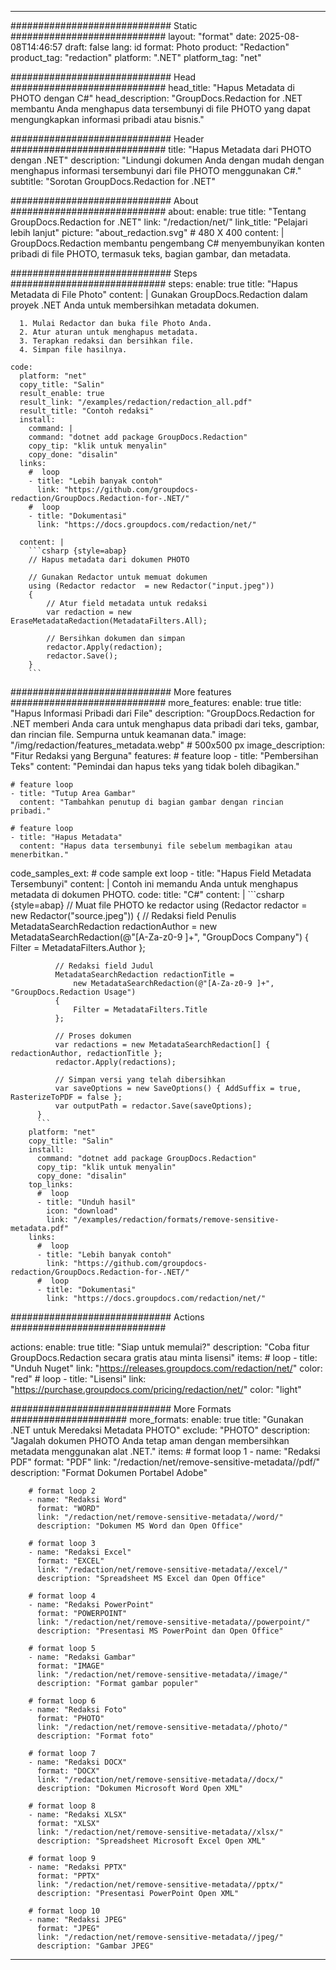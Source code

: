 
---
############################# Static ############################
layout: "format"
date:  2025-08-08T14:46:57
draft: false
lang: id
format: Photo
product: "Redaction"
product_tag: "redaction"
platform: ".NET"
platform_tag: "net"

############################# Head ############################
head_title: "Hapus Metadata di PHOTO dengan C#"
head_description: "GroupDocs.Redaction for .NET membantu Anda menghapus data tersembunyi di file PHOTO yang dapat mengungkapkan informasi pribadi atau bisnis."

############################# Header ############################
title: "Hapus Metadata dari PHOTO dengan .NET" 
description: "Lindungi dokumen Anda dengan mudah dengan menghapus informasi tersembunyi dari file PHOTO menggunakan C#."
subtitle: "Sorotan GroupDocs.Redaction for .NET" 

############################# About ############################
about:
    enable: true
    title: "Tentang GroupDocs.Redaction for .NET"
    link: "/redaction/net/"
    link_title: "Pelajari lebih lanjut"
    picture: "about_redaction.svg" # 480 X 400
    content: |
       GroupDocs.Redaction membantu pengembang C# menyembunyikan konten pribadi di file PHOTO, termasuk teks, bagian gambar, dan metadata.

############################# Steps ############################
steps:
    enable: true
    title: "Hapus Metadata di File Photo"
    content: |
      Gunakan GroupDocs.Redaction dalam proyek .NET Anda untuk membersihkan metadata dokumen.
      
      1. Mulai Redactor dan buka file Photo Anda.
      2. Atur aturan untuk menghapus metadata.
      3. Terapkan redaksi dan bersihkan file.
      4. Simpan file hasilnya.
   
    code:
      platform: "net"
      copy_title: "Salin"
      result_enable: true
      result_link: "/examples/redaction/redaction_all.pdf"
      result_title: "Contoh redaksi"
      install:
        command: |
        command: "dotnet add package GroupDocs.Redaction"
        copy_tip: "klik untuk menyalin"
        copy_done: "disalin"
      links:
        #  loop
        - title: "Lebih banyak contoh"
          link: "https://github.com/groupdocs-redaction/GroupDocs.Redaction-for-.NET/"
        #  loop
        - title: "Dokumentasi"
          link: "https://docs.groupdocs.com/redaction/net/"
          
      content: |
        ```csharp {style=abap}
        // Hapus metadata dari dokumen PHOTO

        // Gunakan Redactor untuk memuat dokumen
        using (Redactor redactor  = new Redactor("input.jpeg"))
        {
            // Atur field metadata untuk redaksi
            var redaction = new EraseMetadataRedaction(MetadataFilters.All);
            
            // Bersihkan dokumen dan simpan
            redactor.Apply(redaction);
            redactor.Save();
        }
        ```            


############################# More features ############################
more_features:
  enable: true
  title: "Hapus Informasi Pribadi dari File"
  description: "GroupDocs.Redaction for .NET memberi Anda cara untuk menghapus data pribadi dari teks, gambar, dan rincian file. Sempurna untuk keamanan data."
  image: "/img/redaction/features_metadata.webp" # 500x500 px
  image_description: "Fitur Redaksi yang Berguna"
  features:
    # feature loop
    - title: "Pembersihan Teks"
      content: "Pemindai dan hapus teks yang tidak boleh dibagikan."

    # feature loop
    - title: "Tutup Area Gambar"
      content: "Tambahkan penutup di bagian gambar dengan rincian pribadi."

    # feature loop
    - title: "Hapus Metadata"
      content: "Hapus data tersembunyi file sebelum membagikan atau menerbitkan."
      
  code_samples_ext:
    # code sample ext loop
    - title: "Hapus Field Metadata Tersembunyi"
      content: |
        Contoh ini memandu Anda untuk menghapus metadata di dokumen PHOTO.
      code:
        title: "C#"
        content: |
          ```csharp {style=abap}
          //  Muat file PHOTO ke redactor
          using (Redactor redactor  = new Redactor("source.jpeg"))
          {
              // Redaksi field Penulis
              MetadataSearchRedaction redactionAuthor = 
                  new MetadataSearchRedaction(@"[A-Za-z0-9 ]+", "GroupDocs Company")
              {
                  Filter = MetadataFilters.Author
              };

              // Redaksi field Judul
              MetadataSearchRedaction redactionTitle = 
                  new MetadataSearchRedaction(@"[A-Za-z0-9 ]+", "GroupDocs.Redaction Usage")
              {
                  Filter = MetadataFilters.Title
              };

              // Proses dokumen
              var redactions = new MetadataSearchRedaction[] { redactionAuthor, redactionTitle };
              redactor.Apply(redactions);

              // Simpan versi yang telah dibersihkan
              var saveOptions = new SaveOptions() { AddSuffix = true, RasterizeToPDF = false };
              var outputPath = redactor.Save(saveOptions);
          }
          ```
        platform: "net"
        copy_title: "Salin"
        install:
          command: "dotnet add package GroupDocs.Redaction"
          copy_tip: "klik untuk menyalin"
          copy_done: "disalin"
        top_links:
          #  loop
          - title: "Unduh hasil"
            icon: "download"
            link: "/examples/redaction/formats/remove-sensitive-metadata.pdf"
        links:
          #  loop
          - title: "Lebih banyak contoh"
            link: "https://github.com/groupdocs-redaction/GroupDocs.Redaction-for-.NET/"
          #  loop
          - title: "Dokumentasi"
            link: "https://docs.groupdocs.com/redaction/net/"


############################# Actions ############################

actions:
  enable: true
  title: "Siap untuk memulai?"
  description: "Coba fitur GroupDocs.Redaction secara gratis atau minta lisensi"
  items:
    #  loop
    - title: "Unduh Nuget"
      link: "https://releases.groupdocs.com/redaction/net/"
      color: "red"
        #  loop
    - title: "Lisensi"
      link: "https://purchase.groupdocs.com/pricing/redaction/net/"
      color: "light"


############################# More Formats #####################
more_formats:
    enable: true
    title: "Gunakan .NET untuk Meredaksi Metadata PHOTO"
    exclude: "PHOTO"
    description: "Jagalah dokumen PHOTO Anda tetap aman dengan membersihkan metadata menggunakan alat .NET."
    items: 
        # format loop 1
        - name: "Redaksi PDF"
          format: "PDF"
          link: "/redaction/net/remove-sensitive-metadata//pdf/"
          description: "Format Dokumen Portabel Adobe"

        # format loop 2
        - name: "Redaksi Word"
          format: "WORD"
          link: "/redaction/net/remove-sensitive-metadata//word/"
          description: "Dokumen MS Word dan Open Office"
          
        # format loop 3
        - name: "Redaksi Excel"
          format: "EXCEL"
          link: "/redaction/net/remove-sensitive-metadata//excel/"
          description: "Spreadsheet MS Excel dan Open Office"

        # format loop 4
        - name: "Redaksi PowerPoint"
          format: "POWERPOINT"
          link: "/redaction/net/remove-sensitive-metadata//powerpoint/"
          description: "Presentasi MS PowerPoint dan Open Office"

        # format loop 5
        - name: "Redaksi Gambar"
          format: "IMAGE"
          link: "/redaction/net/remove-sensitive-metadata//image/"
          description: "Format gambar populer"

        # format loop 6
        - name: "Redaksi Foto"
          format: "PHOTO"
          link: "/redaction/net/remove-sensitive-metadata//photo/"
          description: "Format foto"

        # format loop 7
        - name: "Redaksi DOCX"
          format: "DOCX"
          link: "/redaction/net/remove-sensitive-metadata//docx/"
          description: "Dokumen Microsoft Word Open XML"
          
        # format loop 8
        - name: "Redaksi XLSX"
          format: "XLSX"
          link: "/redaction/net/remove-sensitive-metadata//xlsx/"
          description: "Spreadsheet Microsoft Excel Open XML"
          
        # format loop 9
        - name: "Redaksi PPTX"
          format: "PPTX"
          link: "/redaction/net/remove-sensitive-metadata//pptx/"
          description: "Presentasi PowerPoint Open XML"

        # format loop 10
        - name: "Redaksi JPEG"
          format: "JPEG"
          link: "/redaction/net/remove-sensitive-metadata//jpeg/"
          description: "Gambar JPEG"


---